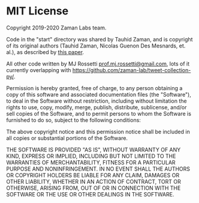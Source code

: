 
# MIT License

Copyright 2019-2020 Zaman Labs team.

Code in the "start" directory was shared by Tauhid Zaman, and is copyright of its original authors (Tauhid Zaman, Nicolas Guenon Des Mesnards, et. al.), as described by [this paper](https://arxiv.org/abs/1810.12398).

All other code written by MJ Rossetti <prof.mj.rossetti@gmail.com>, lots of it currently overlapping with https://github.com/zaman-lab/tweet-collection-py/.

Permission is hereby granted, free of charge, to any person obtaining a copy of this software and associated documentation files (the "Software"), to deal in the Software without restriction, including without limitation the rights to use, copy, modify, merge, publish, distribute, sublicense, and/or sell copies of the Software, and to permit persons to whom the Software is furnished to do so, subject to the following conditions:

The above copyright notice and this permission notice shall be included in all copies or substantial portions of the Software.

THE SOFTWARE IS PROVIDED "AS IS", WITHOUT WARRANTY OF ANY KIND, EXPRESS OR IMPLIED, INCLUDING BUT NOT LIMITED TO THE WARRANTIES OF MERCHANTABILITY, FITNESS FOR A PARTICULAR PURPOSE AND NONINFRINGEMENT. IN NO EVENT SHALL THE AUTHORS OR COPYRIGHT HOLDERS BE LIABLE FOR ANY CLAIM, DAMAGES OR OTHER LIABILITY, WHETHER IN AN ACTION OF CONTRACT, TORT OR OTHERWISE, ARISING FROM, OUT OF OR IN CONNECTION WITH THE SOFTWARE OR THE USE OR OTHER DEALINGS IN THE SOFTWARE.
